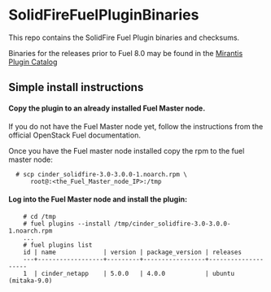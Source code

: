 # SolidFireFuelPluginBinaries
This repo contains the SolidFire Fuel Plugin binaries and checksums.

Binaries for the releases prior to Fuel 8.0 may be found in the
[Mirantis Plugin Catalog](https://www.mirantis.com/validated-solution-integrations/fuel-plugins/)

## Simple install instructions

#### Copy the plugin to an already installed Fuel Master node.
   If you do not have the Fuel Master node yet, follow the instructions from the
   official OpenStack Fuel documentation.

   Once you have the Fuel master node installed copy the rpm to the fuel
   master node:

      # scp cinder_solidfire-3.0-3.0.0-1.noarch.rpm \
          root@:<the_Fuel_Master_node_IP>:/tmp

#### Log into the Fuel Master node and install the plugin:

        # cd /tmp
        # fuel plugins --install /tmp/cinder_solidfire-3.0-3.0.0-1.noarch.rpm
        ...
        # fuel plugins list
        id | name             | version | package_version | releases
        ---+------------------+---------+-----------------+--------------------
        1  | cinder_netapp    | 5.0.0   | 4.0.0           | ubuntu (mitaka-9.0)

